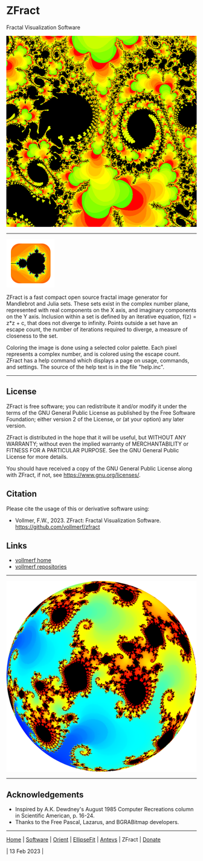# ZFract #
Fractal Visualization Software 

![Julia1](images/julia1.png)

---

![ZFract](../images/ZFractIcon.png)

ZFract is a fast compact open source fractal image generator for Mandlebrot and Julia sets. These sets exist in the complex number plane, represented with real components on the X axis, and imaginary components on the Y axis. Inclusion within a set is defined by an iterative equation, f(z) = z*z + c, that does not diverge to infinity. Points outside a set have an escape count, the number of iterations required to diverge, a measure of closeness to the set.

Coloring the image is done using a selected color palette. Each pixel represents a complex number, and is colored using the escape count. ZFract has a help command which displays a page on usage, commands, and settings. The source of the help text is in the file "help.inc".

---

## License ##

ZFract is free software; you can redistribute it and/or modify it under the terms of the GNU General Public License as published by the Free Software Foundation; either version 2 of the License, or (at your option) any later version.

ZFract is distributed in the hope that it will be useful, but WITHOUT ANY WARRANTY; without even the implied warranty of MERCHANTABILITY or FITNESS FOR A PARTICULAR PURPOSE. See the GNU General Public License for more details.

You should have received a copy of the GNU General Public License along with ZFract, if not, see <https://www.gnu.org/licenses/>.

## Citation ##
Please cite the usage of this or derivative software using: 

* Vollmer, F.W., 2023. ZFract: Fractal Visualization Software. https://github.com/vollmerf/zfract

## Links ##

* [vollmerf home](https://vollmerf.github.io/)
* [vollmerf repositories](https://github.com/vollmerf)

--- 

![Julia2](images/julia2.png)

---

## Acknowledgements
* Inspired by A.K. Dewdney's August 1985 Computer Recreations column in Scientific American, p. 16-24. 
* Thanks to the Free Pascal, Lazarus, and BGRABitmap developers.

---

[Home](../) | [Software](../software/) | [Orient](../orient/) | [EllipseFit](../ellipsefit/) | [Antevs](../antevs/) | ZFract | [Donate](../donate/)	

| 13 Feb 2023 |
